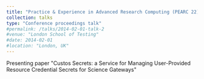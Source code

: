 ```yaml
---
title: "Practice & Experience in Advanced Research Computing (PEARC 22)"
collection: talks
type: "Conference proceedings talk"
#permalink: /talks/2014-02-01-talk-2
#venue: "London School of Testing"
#date: 2014-02-01
#location: "London, UK"
---
```

Presenting paper "Custos Secrets: a Service for Managing User-Provided Resource Credential Secrets for Science Gateways"
